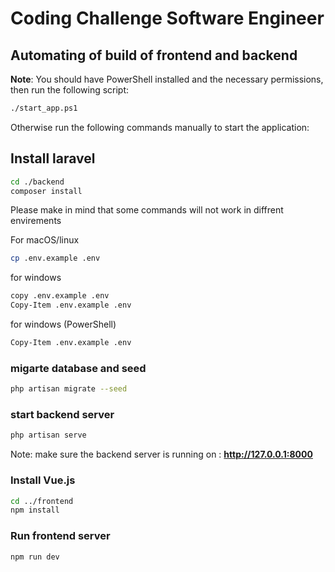 # Coding Challenge Software Engineer

## Automating of build of frontend and backend

**Note**: You should have PowerShell installed and the necessary permissions, then run the following script:

```bash
./start_app.ps1
```

Otherwise run the following commands manually to start the application:

## Install laravel

```bash
cd ./backend
composer install
```

Please make in mind that some commands will not work in diffrent envirements

For macOS/linux

```bash
cp .env.example .env
```

for windows

```bash
copy .env.example .env
Copy-Item .env.example .env
```

for windows (PowerShell)

```bash
Copy-Item .env.example .env
```

### migarte database and seed

```bash
php artisan migrate --seed
```

### start backend server

```bash
php artisan serve
```

Note: make sure the backend server is running on : **http://127.0.0.1:8000**

### Install Vue.js

```bash
cd ../frontend
npm install
```

### Run frontend server

```bash
npm run dev
```
